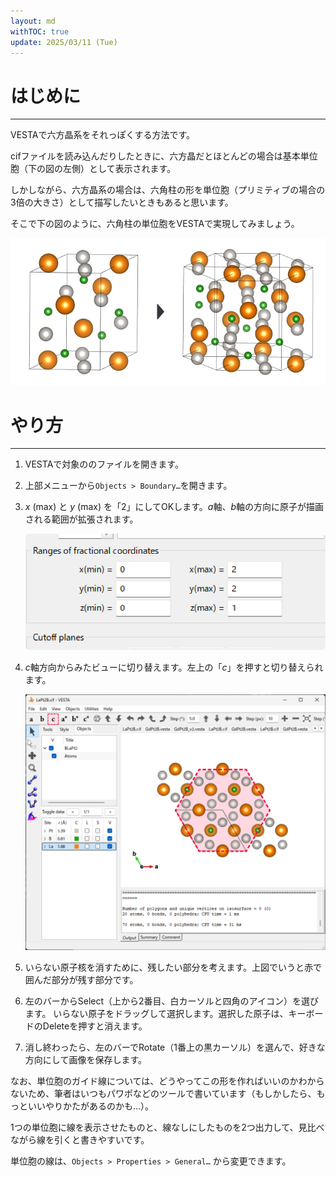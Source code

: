 ```yaml
---
layout: md
withTOC: true
update: 2025/03/11 (Tue)
---
```

# はじめに

---

VESTAで六方晶系をそれっぽくする方法です。

cifファイルを読み込んだりしたときに、六方晶だとほとんどの場合は基本単位胞（下の図の左側）として表示されます。

しかしながら、六方晶系の場合は、六角柱の形を単位胞（プリミティブの場合の3倍の大きさ）として描写したいときもあると思います。

そこで下の図のように、六角柱の単位胞をVESTAで実現してみましょう。

![いい感じの六方晶を書こう](image1.png "max-width=600px いい感じの六方晶を書こう")

# やり方

---

1. VESTAで対象ののファイルを開きます。
2. 上部メニューから`Objects > Boundary…`を開きます。
3. *x* (max) と *y* (max) を「2」にしてOKします。*a*軸、*b*軸の方向に原子が描画される範囲が拡張されます。

    ![Boundaryメニュー](image2.png "max-width=600px Boundaryメニュー")
    
4. *c*軸方向からみたビューに切り替えます。左上の「*c*」を押すと切り替えられます。
    
    ![赤で囲んだ部分を残したい](image3.png "max-width=600px 赤で囲んだ部分を残したい")

5. いらない原子核を消すために、残したい部分を考えます。上図でいうと赤で囲んだ部分が残す部分です。
6. 左のバーからSelect（上から2番目、白カーソルと四角のアイコン）を選びます。
   いらない原子をドラッグして選択します。選択した原子は、キーボードのDeleteを押すと消えます。
7. 消し終わったら、左のバーでRotate（1番上の黒カーソル）を選んで、好きな方向にして画像を保存します。

なお、単位胞のガイド線については、どうやってこの形を作ればいいのかわからないため、筆者はいつもパワポなどのツールで書いています（もしかしたら、もっといいやりかたがあるのかも…）。

1つの単位胞に線を表示させたものと、線なしにしたものを2つ出力して、見比べながら線を引くと書きやすいです。

単位胞の線は、`Objects > Properties > General…` から変更できます。